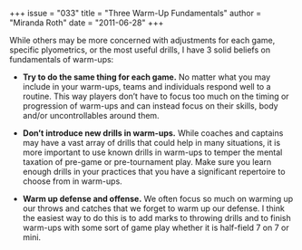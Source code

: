 +++
issue = "033"
title = "Three Warm-Up Fundamentals"
author = "Miranda Roth"
date = "2011-06-28"
+++

While others may be more concerned with adjustments for each game, specific
plyometrics, or the most useful drills, I have 3 solid beliefs on fundamentals
of warm-ups:  

  * **Try to do the same thing for each game.** No matter what you may include in your warm-ups, teams and individuals respond well to a routine. This way players don’t have to focus too much on the timing or progression of warm-ups and can instead focus on their skills, body and/or uncontrollables around them.  

  * **Don’t introduce new drills in warm-ups.** While coaches and captains may have a vast array of drills that could help in many situations, it is more important to use known drills in warm-ups to temper the mental taxation of pre-game or pre-tournament play. Make sure you learn enough drills in your practices that you have a significant repertoire to choose from in warm-ups.  

  * **Warm up defense and offense.** We often focus so much on warming up our throws and catches that we forget to warm up our defense. I think the easiest way to do this is to add marks to throwing drills and to finish warm-ups with some sort of game play whether it is half-field 7 on 7 or mini.
